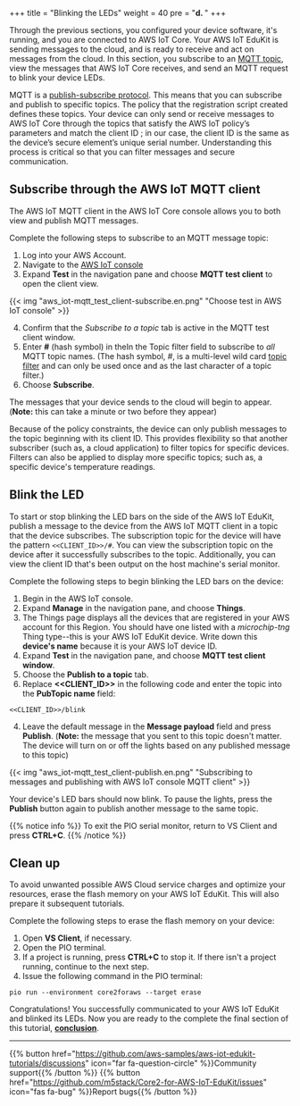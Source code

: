 +++
title = "Blinking the LEDs"
weight = 40
pre = "<b>d. </b>"
+++

Through the previous sections, you configured your device software, it's running, and you are connected to AWS IoT Core. Your AWS IoT EduKit is sending messages to the cloud, and is ready to receive and act on messages from the cloud. In this section, you subscribe to an [MQTT topic](https://docs.aws.amazon.com/iot/latest/developerguide/topics.html), view the messages that AWS IoT Core receives, and send an MQTT request to blink your device LEDs. 

MQTT is a [publish-subscribe protocol](https://mqtt.org/). This means that you can subscribe and publish to specific topics. The policy that the registration script created defines these topics. Your device can only send or receive messages to AWS IoT Core through the topics that satisfy the AWS IoT policy’s parameters and match the client ID ; in our case, the client ID is the same as the device’s secure element’s unique serial number. Understanding this process is critical so that you can filter messages and secure communication. 

## Subscribe through the AWS IoT MQTT client
The AWS IoT MQTT client in the AWS IoT Core console allows you to both view and publish MQTT messages. 

Complete the following steps to subscribe to an MQTT message topic:
1. Log into your AWS Account. 
1. Navigate to the [AWS IoT console](https://us-west-2.console.aws.amazon.com/iot/home?region=us-west-2#/) 
1. Expand **Test** in the navigation pane and choose **MQTT test client** to open the client view.

{{< img "aws_iot-mqtt_test_client-subscribe.en.png" "Choose test in AWS IoT console" >}}

4. Confirm that the *Subscribe to a topic* tab is active in the MQTT test client window.
1. Enter **#** (hash symbol) in theIn the Topic filter field to subscribe to *all* MQTT topic names. (The hash symbol, *#*, is a multi-level wild card [topic filter](https://docs.aws.amazon.com/iot/latest/developerguide/topics.html#topicfilters) and can only be used once and as the last character of a topic filter.)
1. Choose **Subscribe**. 

The messages that your device sends to the cloud will begin to appear. (**Note:** this can take a minute or two before they appear) 

Because of the policy constraints, the device can only publish messages to the topic beginning with its client ID. This provides flexibility so that another subscriber (such as, a cloud application) to filter topics for specific devices. Filters can also be applied to display more specific topics; such as, a specific device's temperature readings. 

## Blink the LED
To start or stop blinking the LED bars on the side of the AWS IoT EduKit, publish a message to the device from the AWS IoT MQTT client in a topic that the device subscribes. The subscription topic for the device will have the pattern `<<CLIENT_ID>>/#`. You can view the subscription topic on the device after it successfully subscribes to the topic. Additionally, you can view the client ID that's been output on the host machine's serial monitor.

Complete the following steps to begin blinking the LED bars on the device:
1. Begin in the AWS IoT console.
1. Expand **Manage** in the navigation pane, and choose **Things**.
1. The Things page displays all the devices that are registered in your AWS account for this Region. You should have one listed with a *microchip-tng* Thing type--this is your AWS IoT EduKit device. Write down this **device's name** because it is your AWS IoT device ID. 
1. Expand **Test** in the navigation pane, and choose **MQTT test client window**. 
1. Choose the **Publish to a topic** tab.
1. Replace **<<CLIENT_ID>>** in the following code and enter the topic into the **PubTopic name** field:
```
<<CLIENT_ID>>/blink
```
4. Leave the default message in the **Message payload** field and press **Publish**. (**Note:** the message that you sent to this topic doesn't matter. The device will turn on or off the lights based on any published message to this topic)

{{< img "aws_iot-mqtt_test_client-publish.en.png" "Subscribing to messages and publishing with AWS IoT console MQTT client" >}}


Your device's LED bars should now blink. To pause the lights, press the **Publish** button again to publish another message to the same topic.

{{% notice info %}}
To exit the PIO serial monitor, return to VS Client and press **CTRL+C**.
{{% /notice %}}

## Clean up
To avoid unwanted possible AWS Cloud service charges and optimize your resources, erase the flash memory on your AWS IoT EduKit. This will also prepare it subsequent tutorials. 

Complete the following steps to erase the flash memory on your device: 
1. Open **VS Client**, if necessary. 
1. Open the PIO terminal.
1. If a project is running, press **CTRL+C** to stop it. If there isn't a project running, continue to the next step.
1. Issue the following command in the PIO terminal: 

```
pio run --environment core2foraws --target erase
```

Congratulations! You successfully communicated to your AWS IoT EduKit and blinked its LEDs.  Now you are ready to the complete the final section of this tutorial, [**conclusion**](conclusion.html).

---
{{% button href="https://github.com/aws-samples/aws-iot-edukit-tutorials/discussions" icon="far fa-question-circle" %}}Community support{{% /button %}} {{% button href="https://github.com/m5stack/Core2-for-AWS-IoT-EduKit/issues" icon="fas fa-bug" %}}Report bugs{{% /button %}}